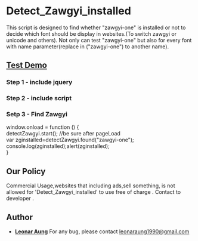 # Detect_Zawgyi_installed
This script is designed to find whether "zawgyi-one" is installed or not to decide which font should be display in websites.(To switch zawgyi or unicode and others). Not only can test "zawgyi-one" but also for every font with name parameter(replace in ("zawgyi-one") to another name).

## <a target="_blank" href="https://cdn.rawgit.com/LeonarAung/Detect_Zawgyi_installed/79852cd1/test.html">Test Demo</a>


### Step 1 - include jquery
<script src="https://code.jquery.com/jquery-1.12.4.js"></script>


### Step 2 - include script
<script src="https://cdn.jsdelivr.net/gh/LeonarAung/Detect_Zawgyi_installed@3383a119/zg_detect.js"></script>


### Setp 3 - Find Zawgyi
window.onload = function () { <br/>
	detectZawgyi.start(); //be sure after pageLoad<br/>
	var zginstalled=detectZawgyi.found("zawgyi-one");<br/>
	console.log(zginstalled);alert(zginstalled);<br/>
}	

## Our Policy
Commercial Usage,websites that including ads,sell something, is not allowed for 'Detect_Zawgyi_installed' to use free of charge . Contact to developer .

## Author

* **[Leonar Aung](https://github.com/LeonarAung)**
For any bug, please contact leonaraung1990@gmail.com

